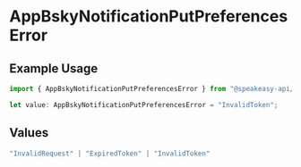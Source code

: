 # AppBskyNotificationPutPreferencesError

## Example Usage

```typescript
import { AppBskyNotificationPutPreferencesError } from "@speakeasy-api/bluesky/models/errors";

let value: AppBskyNotificationPutPreferencesError = "InvalidToken";
```

## Values

```typescript
"InvalidRequest" | "ExpiredToken" | "InvalidToken"
```